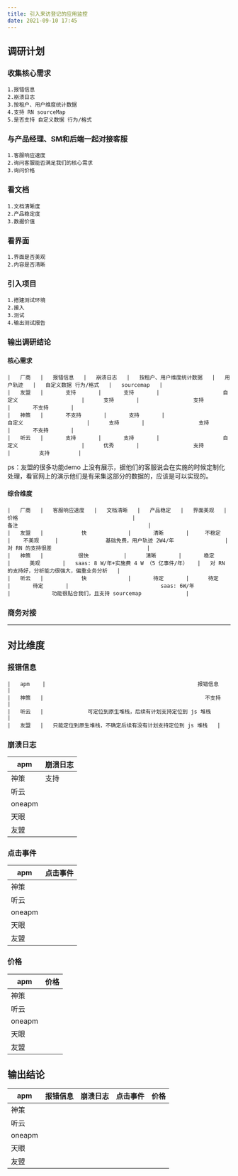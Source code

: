 ```yaml
---
title: 引入来访登记的应用监控
date: 2021-09-10 17:45
---
```

## 调研计划

### 收集核心需求
    1.报错信息
    2.崩溃日志
    3.按租户、用户维度统计数据
    4.支持 RN sourceMap
    5.是否支持 自定义数据 行为/格式
### 与产品经理、SM和后端一起对接客服
    1.客服响应速度
    2.询问客服能否满足我们的核心需求
    3.询问价格
### 看文档
    1.文档清晰度
    2.产品稳定度
    3.数据价值
### 看界面
    1.界面是否美观
    2.内容是否清晰
### 引入项目
    1.搭建测试环境
    2.接入
    3.测试
    4.输出测试报告
### 输出调研结论
#### 核心需求
```table
|   厂商   |   报错信息   |   崩溃日志   |   按租户、用户维度统计数据   |   用户轨迹   |   自定义数据 行为/格式   |   sourcemap   |   
|   友盟   |       支持       |       支持       |                    自定义                    |      支持       |                 支持                  |       不支持       |   
|   神策   |       不支持       |       支持       |                    自定义                    |      支持       |                 支持                  |       不支持       |   
|   听云   |       支持       |       支持       |                    自定义                    |      优秀       |                 支持                  |         支持         |   
```
ps：友盟的很多功能demo 上没有展示，据他们的客服说会在实施的时候定制化处理，看官网上的演示他们是有采集这部分的数据的，应该是可以实现的。
#### 综合维度
```table
|   厂商   |   客服响应速度   |   文档清晰   |   产品稳定   |   界面美观   |                                    价格                                    |                                        备注                                         |   
|   友盟   |            快             |       清晰       |     不稳定     |    不美观     |               基础免费，用户轨迹 2W4/年                |                             对 RN 的支持很差                              |   
|   神策   |           很快           |      清晰       |       稳定       |      美观       |   saas: 8 W/年+实施费 4 W （5 亿事件/年）   |   对 RN 的支持好，分析能力很强大，偏重业务分析   |   
|   听云   |            快             |       待定       |      待定       |       待定       |                             saas: 6W/年                             |             功能很贴合我们，且支持 sourcemap              |   
```
### 商务对接

----------
## 对比维度

### 报错信息
```table
|   apm    |                                                报错信息                                                 |   
|   神策   |                                                   不支持                                                   |   
|   听云   |              可定位到原生堆栈，后续有计划支持定位到 js 堆栈               |   
|   友盟   |   只能定位到原生堆栈，不确定后续有没有计划支持定位到 js 堆栈   |   
```
### 崩溃日志

|apm|崩溃日志|
|----| ---- |
|神策| 支持 |
|听云| | 
|oneapm| |
|天眼| |
|友盟| |

### 点击事件

|apm|点击事件|
|----| ---- |
|神策| |
|听云| | 
|oneapm| |
|天眼| |
|友盟| |

### 价格

|apm|价格|
|----| ---- |
|神策| |
|听云| | 
|oneapm| |
|天眼| |
|友盟| |

## 输出结论

|apm|报错信息|崩溃日志|点击事件|价格|
|----| ---- | ---- | ---- | ---- |
|神策| | | | |
|听云| | | | |
|oneapm| | | | |
|天眼| | | | |
|友盟| | | | |